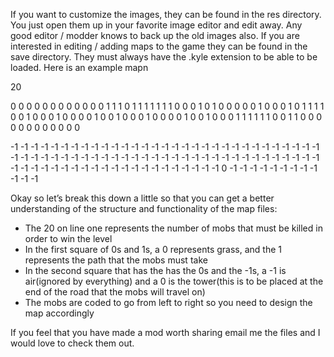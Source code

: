 If you want to customize the images, they can be found in the res directory. You just open them up in your favorite image editor and edit away. Any good editor / modder knows to back up the old images also. If you are interested in editing / adding maps to the game they can be found in the save directory. They must always have the .kyle extension to be able to be loaded. Here is an example mapn

20

0  0  0  0  0  0  0  0  0  0  0  0
1  1  1  0  1  1  1  1  1  1  1  0
0  0  1  0  1  0  0  0  0  0  1  0
0  0  1  0  1  1  1  1  0  0  1  0
0  0  1  0  0  0  0  1  0  0  1  0
0  0  1  0  0  0  0  1  0  0  1  0
0  0  1  1  1  1  1  1  0  0  1  1
0  0  0  0  0  0  0  0  0  0  0  0

-1  -1  -1  -1  -1  -1  -1  -1  -1  -1  -1  -1
-1  -1  -1  -1  -1  -1  -1  -1  -1  -1  -1  -1
-1  -1  -1  -1  -1  -1  -1  -1  -1  -1  -1  -1
-1  -1  -1  -1  -1  -1  -1  -1  -1  -1  -1  -1
-1  -1  -1  -1  -1  -1  -1  -1  -1  -1  -1  -1
-1  -1  -1  -1  -1  -1  -1  -1  -1  -1  -1  -1
-1  -1  -1  -1  -1  -1  -1  -1  -1  -1  -1  0
-1  -1  -1  -1  -1  -1  -1  -1  -1  -1  -1  -1

Okay so let’s break this down a little so that you can get a better understanding of the structure and functionality of the map files:

-	The 20 on line one represents the number of mobs that must be killed in order to win the level
-	In the first square of 0s and 1s, a 0 represents grass, and the 1 represents the path that the mobs must take
-	In the second square that has the has the 0s and the -1s, a -1 is air(ignored by everything) and a 0 is the tower(this is to be placed at the end of the road that the mobs will travel on)
-	The mobs are coded to go from left to right so you need to design the map accordingly

If you feel that you have made a mod worth sharing email me the files and I would love to check them out. 
